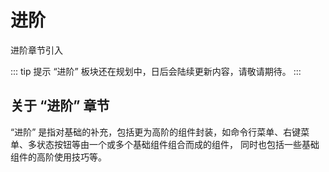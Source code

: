 # 进阶

进阶章节引入

::: tip 提示
“进阶” 板块还在规划中，日后会陆续更新内容，请敬请期待。
:::

## 关于 “进阶” 章节

“进阶” 是指对基础的补充，包括更为高阶的组件封装，如命令行菜单、右键菜单、多状态按钮等由一个或多个基础组件组合而成的组件，
同时也包括一些基础组件的高阶使用技巧等。